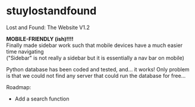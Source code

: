 # stuylostandfound
Lost and Found: The Website V1.2

**MOBILE-FRIENDLY (ish)!!!!**
<br>Finally made sidebar work such that mobile devices have a much easier time navigating
<br>("Sidebar" is not really a sidebar but it is essentially a nav bar on mobile)

Python database has been coded and tested, and... it works!
Only problem is that we could not find any server that could run the database for free...

Roadmap:
- Add a search function

